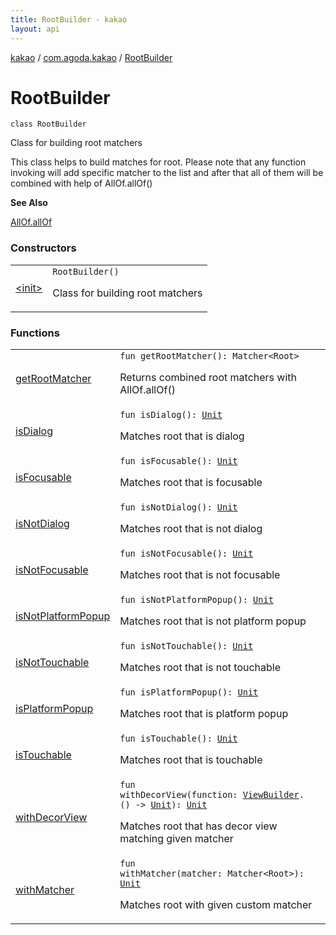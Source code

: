 ```yaml
---
title: RootBuilder - kakao
layout: api
---
```


<div class='api-docs-breadcrumbs'><a href="../../index.html">kakao</a> / <a href="../index.html">com.agoda.kakao</a> / <a href=".">RootBuilder</a></div>

# RootBuilder

<div class="signature"><code><span class="keyword">class </span><span class="identifier">RootBuilder</span></code></div>

Class for building root matchers

This class helps to build matches for root.
Please note that any function invoking will add specific matcher to the list
and after that all of them will be combined with help of AllOf.allOf()

**See Also**

<a href="#">AllOf.allOf</a>

### Constructors

<table class="api-docs-table">
<tbody>
<tr>
<td markdown="1">

<a href="-init-.html">&lt;init&gt;</a>


</td>
<td markdown="1">
<div class="signature"><code><span class="identifier">RootBuilder</span><span class="symbol">(</span><span class="symbol">)</span></code></div>

Class for building root matchers


</td>
</tr>
</tbody>
</table>

### Functions

<table class="api-docs-table">
<tbody>
<tr>
<td markdown="1">

<a href="get-root-matcher.html">getRootMatcher</a>


</td>
<td markdown="1">
<div class="signature"><code><span class="keyword">fun </span><span class="identifier">getRootMatcher</span><span class="symbol">(</span><span class="symbol">)</span><span class="symbol">: </span><span class="identifier">Matcher</span><span class="symbol">&lt;</span><span class="identifier">Root</span><span class="symbol">&gt;</span></code></div>

Returns combined root matchers with AllOf.allOf()


</td>
</tr>
<tr>
<td markdown="1">

<a href="is-dialog.html">isDialog</a>


</td>
<td markdown="1">
<div class="signature"><code><span class="keyword">fun </span><span class="identifier">isDialog</span><span class="symbol">(</span><span class="symbol">)</span><span class="symbol">: </span><a href="https://kotlinlang.org/api/latest/jvm/stdlib/kotlin/-unit/index.html"><span class="identifier">Unit</span></a></code></div>

Matches root that is dialog


</td>
</tr>
<tr>
<td markdown="1">

<a href="is-focusable.html">isFocusable</a>


</td>
<td markdown="1">
<div class="signature"><code><span class="keyword">fun </span><span class="identifier">isFocusable</span><span class="symbol">(</span><span class="symbol">)</span><span class="symbol">: </span><a href="https://kotlinlang.org/api/latest/jvm/stdlib/kotlin/-unit/index.html"><span class="identifier">Unit</span></a></code></div>

Matches root that is focusable


</td>
</tr>
<tr>
<td markdown="1">

<a href="is-not-dialog.html">isNotDialog</a>


</td>
<td markdown="1">
<div class="signature"><code><span class="keyword">fun </span><span class="identifier">isNotDialog</span><span class="symbol">(</span><span class="symbol">)</span><span class="symbol">: </span><a href="https://kotlinlang.org/api/latest/jvm/stdlib/kotlin/-unit/index.html"><span class="identifier">Unit</span></a></code></div>

Matches root that is not dialog


</td>
</tr>
<tr>
<td markdown="1">

<a href="is-not-focusable.html">isNotFocusable</a>


</td>
<td markdown="1">
<div class="signature"><code><span class="keyword">fun </span><span class="identifier">isNotFocusable</span><span class="symbol">(</span><span class="symbol">)</span><span class="symbol">: </span><a href="https://kotlinlang.org/api/latest/jvm/stdlib/kotlin/-unit/index.html"><span class="identifier">Unit</span></a></code></div>

Matches root that is not focusable


</td>
</tr>
<tr>
<td markdown="1">

<a href="is-not-platform-popup.html">isNotPlatformPopup</a>


</td>
<td markdown="1">
<div class="signature"><code><span class="keyword">fun </span><span class="identifier">isNotPlatformPopup</span><span class="symbol">(</span><span class="symbol">)</span><span class="symbol">: </span><a href="https://kotlinlang.org/api/latest/jvm/stdlib/kotlin/-unit/index.html"><span class="identifier">Unit</span></a></code></div>

Matches root that is not platform popup


</td>
</tr>
<tr>
<td markdown="1">

<a href="is-not-touchable.html">isNotTouchable</a>


</td>
<td markdown="1">
<div class="signature"><code><span class="keyword">fun </span><span class="identifier">isNotTouchable</span><span class="symbol">(</span><span class="symbol">)</span><span class="symbol">: </span><a href="https://kotlinlang.org/api/latest/jvm/stdlib/kotlin/-unit/index.html"><span class="identifier">Unit</span></a></code></div>

Matches root that is not touchable


</td>
</tr>
<tr>
<td markdown="1">

<a href="is-platform-popup.html">isPlatformPopup</a>


</td>
<td markdown="1">
<div class="signature"><code><span class="keyword">fun </span><span class="identifier">isPlatformPopup</span><span class="symbol">(</span><span class="symbol">)</span><span class="symbol">: </span><a href="https://kotlinlang.org/api/latest/jvm/stdlib/kotlin/-unit/index.html"><span class="identifier">Unit</span></a></code></div>

Matches root that is platform popup


</td>
</tr>
<tr>
<td markdown="1">

<a href="is-touchable.html">isTouchable</a>


</td>
<td markdown="1">
<div class="signature"><code><span class="keyword">fun </span><span class="identifier">isTouchable</span><span class="symbol">(</span><span class="symbol">)</span><span class="symbol">: </span><a href="https://kotlinlang.org/api/latest/jvm/stdlib/kotlin/-unit/index.html"><span class="identifier">Unit</span></a></code></div>

Matches root that is touchable


</td>
</tr>
<tr>
<td markdown="1">

<a href="with-decor-view.html">withDecorView</a>


</td>
<td markdown="1">
<div class="signature"><code><span class="keyword">fun </span><span class="identifier">withDecorView</span><span class="symbol">(</span><span class="parameterName" id="com.agoda.kakao.RootBuilder$withDecorView(kotlin.Function1((com.agoda.kakao.ViewBuilder, kotlin.Unit)))/function">function</span><span class="symbol">:</span>&nbsp;<a href="../-view-builder/index.html"><span class="identifier">ViewBuilder</span></a><span class="symbol">.</span><span class="symbol">(</span><span class="symbol">)</span>&nbsp;<span class="symbol">-&gt;</span>&nbsp;<a href="https://kotlinlang.org/api/latest/jvm/stdlib/kotlin/-unit/index.html"><span class="identifier">Unit</span></a><span class="symbol">)</span><span class="symbol">: </span><a href="https://kotlinlang.org/api/latest/jvm/stdlib/kotlin/-unit/index.html"><span class="identifier">Unit</span></a></code></div>

Matches root that has decor view matching given matcher


</td>
</tr>
<tr>
<td markdown="1">

<a href="with-matcher.html">withMatcher</a>


</td>
<td markdown="1">
<div class="signature"><code><span class="keyword">fun </span><span class="identifier">withMatcher</span><span class="symbol">(</span><span class="parameterName" id="com.agoda.kakao.RootBuilder$withMatcher(org.hamcrest.Matcher((android.support.test.espresso.Root)))/matcher">matcher</span><span class="symbol">:</span>&nbsp;<span class="identifier">Matcher</span><span class="symbol">&lt;</span><span class="identifier">Root</span><span class="symbol">&gt;</span><span class="symbol">)</span><span class="symbol">: </span><a href="https://kotlinlang.org/api/latest/jvm/stdlib/kotlin/-unit/index.html"><span class="identifier">Unit</span></a></code></div>

Matches root with given custom matcher


</td>
</tr>
</tbody>
</table>
